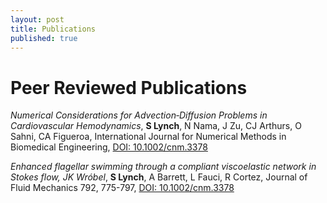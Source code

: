 ```yaml
---
layout: post
title: Publications
published: true
---
```

# Peer Reviewed Publications

*Numerical Considerations for Advection‐Diffusion Problems in Cardiovascular Hemodynamics*, **S Lynch**, N Nama, J Zu, CJ Arthurs, O Sahni, CA Figueroa, International Journal for Numerical Methods in Biomedical Engineering, [DOI: 10.1002/cnm.3378](https://doi.org/10.1002/cnm.3378)

*Enhanced flagellar swimming through a compliant viscoelastic network in Stokes flow, JK Wróbel*, **S Lynch**, A Barrett, L Fauci, R Cortez, Journal of Fluid Mechanics 792, 775-797, [DOI: 10.1002/cnm.3378](https://doi.org/10.1017/jfm.2016.99)


